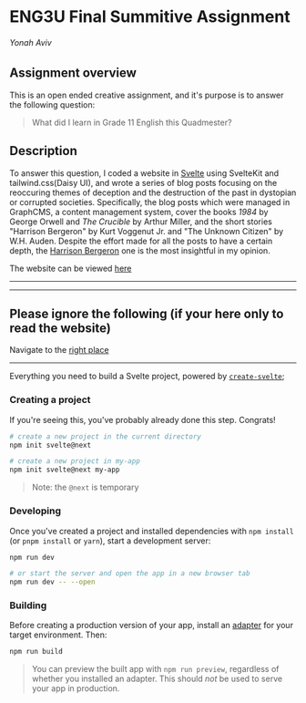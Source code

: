 # ENG3U Final Summitive Assignment
###### _Yonah Aviv_

## Assignment overview
This is an open ended creative assignment, and it's purpose is to answer the following question:

> What did I learn in Grade 11 English this Quadmester?



## Description

To answer this question, I coded a website in [Svelte](https://svelte.dev) using SvelteKit and tailwind.css(Daisy UI), and wrote a series of blog posts focusing on the reoccuring themes of deception and the destruction of the past in dystopian or corrupted societies. Specifically, the blog posts which were managed in GraphCMS, a content management system, cover the books _1984_ by George Orwell and _The Crucible_ by Arthur Miller, and the short stories "Harrison Bergeron" by Kurt Voggenut Jr. and "The Unknown Citizen" by W.H. Auden. Despite the effort made for all the posts to have a certain depth, the [Harrison Bergeron](https://yonahs-fst.vercel.app/post/harrison-bergeron) one is the most insightful in my opinion.

The website can be viewed [here](https://yonahs-fst.vercel.app)

------

------

## Please ignore the following (if your here only to read the website) 

Navigate to the [right place](https://yonahs-fst.vercel.app)
 
 ----
 
Everything you need to build a Svelte project, powered by [`create-svelte`](https://github.com/sveltejs/kit/tree/master/packages/create-svelte);

### Creating a project

If you're seeing this, you've probably already done this step. Congrats!

```bash
# create a new project in the current directory
npm init svelte@next

# create a new project in my-app
npm init svelte@next my-app
```

> Note: the `@next` is temporary

### Developing

Once you've created a project and installed dependencies with `npm install` (or `pnpm install` or `yarn`), start a development server:

```bash
npm run dev

# or start the server and open the app in a new browser tab
npm run dev -- --open
```

### Building

Before creating a production version of your app, install an [adapter](https://kit.svelte.dev/docs#adapters) for your target environment. Then:

```bash
npm run build
```

> You can preview the built app with `npm run preview`, regardless of whether you installed an adapter. This should _not_ be used to serve your app in production.
